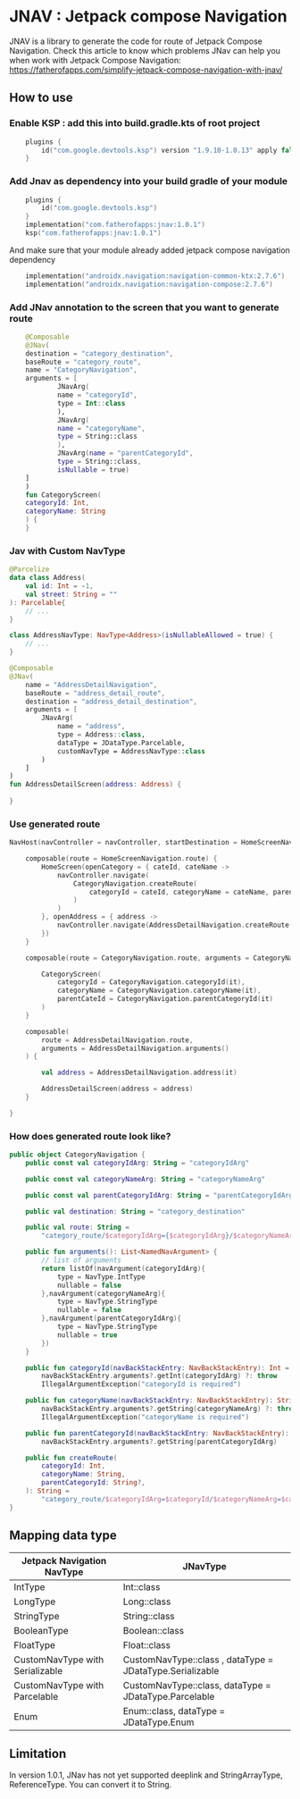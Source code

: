 # JNAV : Jetpack compose Navigation 
JNAV is a library to generate the code for route of Jetpack Compose Navigation.
Check this article to know which problems JNav can help you when work with Jetpack Compose Navigation: https://fatherofapps.com/simplify-jetpack-compose-navigation-with-jnav/
## How to use
### Enable KSP : add this into build.gradle.kts of root project 
```kotlin
    plugins {
        id("com.google.devtools.ksp") version "1.9.10-1.0.13" apply false
    }
```
###  Add Jnav as dependency into your build gradle of your module
```kotlin
    plugins {
        id("com.google.devtools.ksp")
    }
    implementation("com.fatherofapps:jnav:1.0.1")
    ksp("com.fatherofapps:jnav:1.0.1")
```

And make sure that your module already added jetpack compose navigation dependency
```kotlin
    implementation("androidx.navigation:navigation-common-ktx:2.7.6")
    implementation("androidx.navigation:navigation-compose:2.7.6")
```

### Add JNav annotation to the screen that you want to generate route
```kotlin
    @Composable
    @JNav(
    destination = "category_destination",
    baseRoute = "category_route",
    name = "CategoryNavigation",
    arguments = [
            JNavArg(
            name = "categoryId",
            type = Int::class
            ),
            JNavArg(
            name = "categoryName",
            type = String::class
            ),
            JNavArg(name = "parentCategoryId",
            type = String::class,
            isNullable = true)
    ]
    )
    fun CategoryScreen(
    categoryId: Int,
    categoryName: String
    ) {
    }
```

### Jav with Custom NavType
```kotlin
@Parcelize
data class Address(
    val id: Int = -1,
    val street: String = ""
): Parcelable{
    // ...
}

class AddressNavType: NavType<Address>(isNullableAllowed = true) {
    // ...
}

@Composable
@JNav(
    name = "AddressDetailNavigation",
    baseRoute = "address_detail_route",
    destination = "address_detail_destination",
    arguments = [
        JNavArg(
            name = "address",
            type = Address::class,
            dataType = JDataType.Parcelable,
            customNavType = AddressNavType::class
        )
    ]
)
fun AddressDetailScreen(address: Address) {
    
}
```

### Use generated route
```kotlin
NavHost(navController = navController, startDestination = HomeScreenNavigation.route) {

    composable(route = HomeScreenNavigation.route) {
        HomeScreen(openCategory = { cateId, cateName ->
            navController.navigate(
                CategoryNavigation.createRoute(
                    categoryId = cateId, categoryName = cateName, parentCategoryId = null
                )
            )
        }, openAddress = { address ->
            navController.navigate(AddressDetailNavigation.createRoute(address))
        })
    }

    composable(route = CategoryNavigation.route, arguments = CategoryNavigation.arguments()) {

        CategoryScreen(
            categoryId = CategoryNavigation.categoryId(it),
            categoryName = CategoryNavigation.categoryName(it),
            parentCateId = CategoryNavigation.parentCategoryId(it)
        )
    }

    composable(
        route = AddressDetailNavigation.route,
        arguments = AddressDetailNavigation.arguments()
    ) {

        val address = AddressDetailNavigation.address(it)

        AddressDetailScreen(address = address)
    }

}
```

### How does generated route look like?
```kotlin
public object CategoryNavigation {
    public const val categoryIdArg: String = "categoryIdArg"

    public const val categoryNameArg: String = "categoryNameArg"

    public const val parentCategoryIdArg: String = "parentCategoryIdArg"

    public val destination: String = "category_destination"

    public val route: String =
        "category_route/$categoryIdArg={$categoryIdArg}/$categoryNameArg={$categoryNameArg}?$parentCategoryIdArg={$parentCategoryIdArg}"

    public fun arguments(): List<NamedNavArgument> {
        // list of arguments
        return listOf(navArgument(categoryIdArg){
            type = NavType.IntType
            nullable = false
        },navArgument(categoryNameArg){
            type = NavType.StringType
            nullable = false
        },navArgument(parentCategoryIdArg){
            type = NavType.StringType
            nullable = true
        })
    }

    public fun categoryId(navBackStackEntry: NavBackStackEntry): Int =
        navBackStackEntry.arguments?.getInt(categoryIdArg) ?: throw
        IllegalArgumentException("categoryId is required")

    public fun categoryName(navBackStackEntry: NavBackStackEntry): String =
        navBackStackEntry.arguments?.getString(categoryNameArg) ?: throw
        IllegalArgumentException("categoryName is required")

    public fun parentCategoryId(navBackStackEntry: NavBackStackEntry): String? =
        navBackStackEntry.arguments?.getString(parentCategoryIdArg)

    public fun createRoute(
        categoryId: Int,
        categoryName: String,
        parentCategoryId: String?,
    ): String =
        "category_route/$categoryIdArg=$categoryId/$categoryNameArg=$categoryName?$parentCategoryIdArg=$parentCategoryId"
}
```

## Mapping data type
| Jetpack Navigation NavType | JNavType                                                 | 
|----------------------------|----------------------------------------------------------| 
| IntType                    | Int::class                                               |
| LongType                   | Long::class                                              |
| StringType                 | String::class                                            |
| BooleanType                | Boolean::class                                           |
| FloatType                  | Float::class                                             |
| CustomNavType with Serializable   | CustomNavType::class , dataType = JDataType.Serializable |
| CustomNavType with Parcelable | CustomNavType::class, dataType = JDataType.Parcelable |
| Enum | Enum::class, dataType = JDataType.Enum |

## Limitation
In version 1.0.1, JNav has not yet supported deeplink and StringArrayType, ReferenceType. You can convert it to String.
